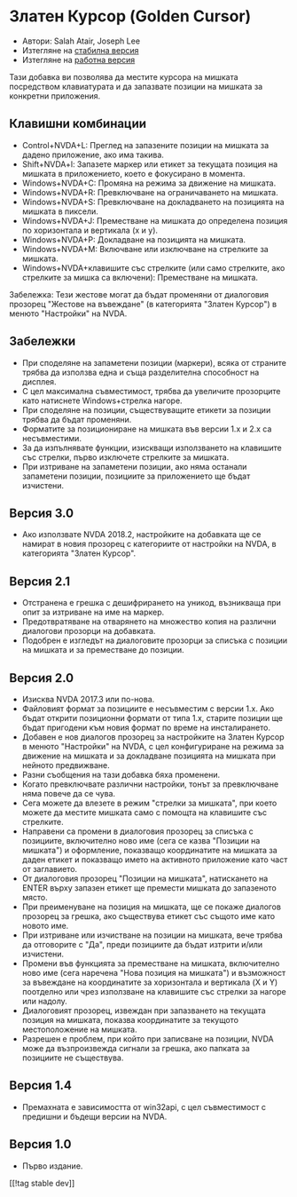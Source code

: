# Златен Курсор (Golden Cursor) #

* Автори: Salah Atair, Joseph Lee
* Изтегляне на [стабилна версия][1]
* Изтегляне на [работна версия][2]

Тази добавка ви позволява да местите курсора на мишката посредством
клавиатурата и да запазвате позиции на мишката за конкретни приложения.

## Клавишни комбинации

* Control+NVDA+L: Преглед на запазените позиции на мишката за дадено
  приложение, ако има такива.
* Shift+NVDA+l: Запазете маркер или етикет за текущата позиция на мишката в
  приложението, което е фокусирано в момента.
* Windows+NVDA+C: Промяна на режима за движение на мишката.
* Windows+NVDA+R: Превключване на ограничаването на мишката.
* Windows+NVDA+S: Превключване на докладването на позицията на мишката в
  пиксели.
* Windows+NVDA+J: Преместване на мишката до определена позиция по
  хоризонтала и вертикала (x и y).
* Windows+NVDA+P: Докладване на позицията на мишката.
* Windows+NVDA+M: Включване или изключване на стрелките за мишката.
* Windows+NVDA+клавишите със стрелките (или само стрелките, ако стрелките за
  мишка са включени): Преместване на мишката.

Забележка: Тези жестове могат да бъдат променяни от диалоговия прозорец
"Жестове на въвеждане" (в категорията "Златен Курсор") в менюто "Настройки"
на NVDA.

## Забележки

* При споделяне на запаметени позиции (маркери), всяка от страните трябва да
  използва една и съща разделителна способност на дисплея.
* С цел максимална съвместимост, трябва да увеличите прозорците като
  натиснете Windows+стрелка нагоре.
* При споделяне на позиции, съществуващите етикети за позиции трябва да
  бъдат променяни.
* Форматите за позициониране на мишката във версии 1.x и 2.x са
  несъвместими.
* За да изпълнявате функции, изискващи използването на клавишите със
  стрелки, първо изключете стрелките за мишката.
* При изтриване на запаметени позиции, ако няма останали запаметени позиции,
  позициите за приложението ще бъдат изчистени.

## Версия 3.0

* Ако използвате NVDA 2018.2, настройките на добавката ще се намират в новия
  прозорец с категориите от настройки на NVDA, в категорията "Златен
  Курсор".

## Версия 2.1

* Отстранена е грешка с дешифрирането на уникод, възникваща при опит за
  изтриване на име на маркер.
* Предотвратяване на отварянето на множество копия на различни диалогови
  прозорци на добавката.
* Подобрен е изгледът на диалоговите прозорци за списъка с позиции на
  мишката и за преместване до позиции.

## Версия 2.0

* Изисква NVDA 2017.3 или по-нова.
* Файловият формат за позициите е несъвместим с версии 1.x. Ако бъдат
  открити позиционни формати от типа 1.x, старите позиции ще бъдат пригодени
  към новия формат по време на инсталирането.
* Добавен е нов диалогов прозорец за настройките на Златен Курсор в менюто
  "Настройки" на NVDA, с цел конфигуриране на режима за движение на мишката
  и за докладване позицията на мишката при нейното предвижване.
* Разни съобщения на тази добавка бяха променени.
* Когато превключвате различни настройки, тонът за превключване няма повече
  да се чува.
* Сега можете да влезете в режим "стрелки за мишката", при което можете да
  местите мишката само с помощта на клавишите със стрелките.
* Направени са промени в диалоговия прозорец за списъка с позициите,
  включително ново име (сега се казва "Позиции на мишката") и оформление,
  показващо координатите на мишката за даден етикет и показващо името на
  активното приложение като част от заглавието.
* От диалоговия прозорец "Позиции на мишката", натискането на ENTER върху
  запазен етикет ще премести мишката до запазеното място.
* При преименуване на позиция на мишката, ще се покаже диалогов прозорец за
  грешка, ако съществува етикет със същото име като новото име.
* При изтриване или изчистване на позиции на мишката, вече трябва да
  отговорите с "Да", преди позициите да бъдат изтрити и/или изчистени.
* Промени във функцията за преместване на мишката, включително ново име
  (сега наречена "Нова позиция на мишката") и възможност за въвеждане на
  координатите за хоризонтала и вертикала (X и Y) поотделно или чрез
  използване на клавишите със стрелки за нагоре или надолу.
* Диалоговият прозорец, извеждан при запазването на текущата позиция на
  мишката, показва координатите за текущото местоположение на мишката.
* Разрешен е проблем, при който при записване на позиции, NVDA може да
  възпроизвежда сигнали за грешка, ако папката за позициите не съществува.

## Версия 1.4

* Премахната е зависимостта от win32api, с цел съвместимост с предишни и
  бъдещи версии на NVDA.

## Версия 1.0

* Първо издание.

[[!tag stable dev]]

[1]: https://addons.nvda-project.org/files/get.php?file=gc

[2]: https://addons.nvda-project.org/files/get.php?file=gc-dev
